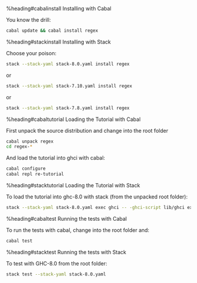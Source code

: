 %heading#cabalinstall Installing with Cabal

You know the drill:

```bash
cabal update && cabal install regex
```

%heading#stackinstall Installing with Stack

Choose your poison:

```bash
stack --stack-yaml stack-8.0.yaml install regex
```

or

```bash
stack --stack-yaml stack-7.10.yaml install regex
```

or

```bash
stack --stack-yaml stack-7.8.yaml install regex
```


%heading#cabaltutorial Loading the Tutorial with Cabal

First unpack the source distribution and change into the root folder
```bash
cabal unpack regex
cd regex-*
```

And load the tutorial into ghci with cabal:
```bash
cabal configure
cabal repl re-tutorial
```


%heading#stacktutorial Loading the Tutorial with Stack

To load the tutorial into ghc-8.0 with stack (from the unpacked root folder):
```bash
stack --stack-yaml stack-8.0.yaml exec ghci -- -ghci-script lib/ghci examples/re-tutorial.lhs
```


%heading#cabaltest Running the tests with Cabal

To run the tests with cabal, change into the root folder and:

```bash
cabal test
```


%heading#stacktest Running the tests with Stack

To test with GHC-8.0 from the root folder:
```bash
stack test --stack-yaml stack-8.0.yaml
```
